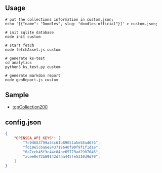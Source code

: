 ## Usage

``` shell
# put the collections information in custom.json;
echo '[{"name": "Doodles", slug: "doodles-official"}]' > custom.json;

# init sqlite database
node init custom

# start fetch 
node fetchAsset.js custom

# generate ks-test
cd analytics
python3 ks_test.py custom

# generate markdon report
node genReport.js custom
```

## Sample 
- [topCollection200](reports/topCollection200.md)

## config.json
``` json
{
    "OPENSEA_API_KEYS": [
        "7c94683799a34c61b89051a5e58ad676",
        "fd19e5cba6e243719640f90f9f1f1d1e",
        "6a7ceb45f3c44c84be65779ad2907046",
        "acee0e72b69142dfaa445fe5310d9d70",
    ]
}
```